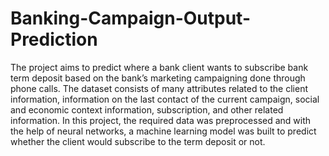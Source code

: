 # Banking-Campaign-Output-Prediction
The project aims to predict where a bank client wants to subscribe bank term deposit based on the bank’s marketing campaigning done through phone calls. The dataset consists of many attributes related to the client information, information on the last contact of the current campaign, social and economic context information, subscription, and other related information. 
In this project, the required data was preprocessed and with the help of neural networks, a machine learning model was built to predict whether the client would subscribe to the term deposit or not.

